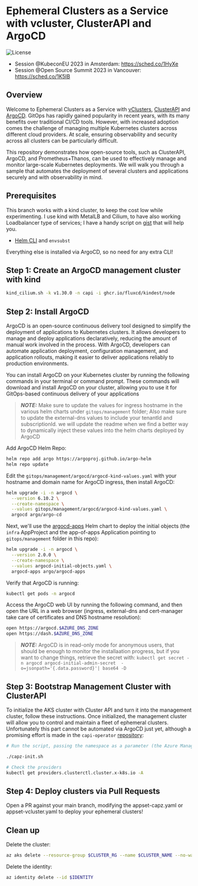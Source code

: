 # Ephemeral Clusters as a Service with vcluster, ClusterAPI and ArgoCD

![License](https://img.shields.io/badge/license-MIT-green.svg)

- Session @KubeconEU 2023 in Amsterdam: [<https://sched.co/1HyXe>](https://sched.co/1HyXe)
- Session @Open Source Summit 2023 in Vancouver: [<https://sched.co/1K5IB>](https://sched.co/1K5IB)

## Overview

Welcome to Ephemeral Clusters as a Service with [vClusters](https://www.vcluster.com), [ClusterAPI](https://cluster-api.sigs.k8s.io) and [ArgoCD](https://argo-cd.readthedocs.io/en/stable/). GitOps has rapidly gained popularity in recent years, with its many benefits over traditional CI/CD tools. However, with increased adoption comes the challenge of managing multiple Kubernetes clusters across different cloud providers. At scale, ensuring observability and security across all clusters can be particularly difficult.

This repository demonstrates how open-source tools, such as ClusterAPI, ArgoCD, and Prometheus+Thanos, can be used to effectively manage and monitor large-scale Kubernetes deployments. We will walk you through a sample that automates the deployment of several clusters and applications securely and with observability in mind.

## Prerequisites

This branch works with a kind cluster, to keep the cost low while experimenting. I use kind with MetalLB and Cilium, to have also working Loadbalancer type of services; I have a handy script on [gist](https://gist.github.com/ams0/4f1063be9e8d5c34fc85a1b4857aed71) that will help you.

- [Helm CLI](https://helm.sh) and `envsubst`

Everything else is installed via ArgoCD, so no need for any extra CLI!

## Step 1: Create an ArgoCD management cluster with kind

```bash
kind_cilium.sh -k v1.30.0 -n capi -i ghcr.io/fluxcd/kindest/node
```


## Step 2:  Install ArgoCD

ArgoCD is an open-source continuous delivery tool designed to simplify the deployment of applications to Kubernetes clusters. It allows developers to manage and deploy applications declaratively, reducing the amount of manual work involved in the process. With ArgoCD, developers can automate application deployment, configuration management, and application rollouts, making it easier to deliver applications reliably to production environments.

You can install ArgoCD on your Kubernetes cluster by running the following commands in your terminal or command prompt. These commands will download and install ArgoCD on your cluster, allowing you to use it for GitOps-based continuous delivery of your applications

> **_NOTE:_** Make sure to update the values for ingress hostname in the various helm charts under `gitops/management` folder; Also make sure to update the external-dns values to include your tenantId and subscriptionId. we will update the readme when we find a better way to dynamically inject these values into the helm charts deployed by ArgoCD

Add ArgoCD Helm Repo:

```bash
helm repo add argo https://argoproj.github.io/argo-helm
helm repo update
```

Edit the `gitops/management/argocd/argocd-kind-values.yaml` with your hostname and domain name for ArgoCD ingress, then install ArgoCD:

```bash
helm upgrade -i -n argocd \
  --version 6.10.2 \
  --create-namespace \
  --values gitops/management/argocd/argocd-kind-values.yaml \
  argocd argo/argo-cd
```

Next, we'll use the [argocd-apps](https://artifacthub.io/packages/helm/argo/argocd-apps) Helm chart to deploy the initial objects (the `infra` AppProject and the app-of-apps Application pointing to `gitops/management` folder in this repo):

```bash
helm upgrade -i -n argocd \
  --version 2.0.0 \
  --create-namespace \
  --values argocd-initial-objects.yaml \
  argocd-apps argo/argocd-apps
```

Verify that ArgoCD is running:

```bash
kubectl get pods -n argocd
```

Access the ArgoCD web UI by running the following command, and then open the URL in a web browser (ingress, external-dns and cert-manager take care of certificates and DNS hostname resolution):

```bash
open https://argocd.$AZURE_DNS_ZONE
open https://dash.$AZURE_DNS_ZONE

```

> **_NOTE:_** ArgoCD is in read-only mode for anonymous users, that should be enough to monitor the installaation progress, but if you want to change things, retrieve the secret with: 
> `kubectl get secret -n argocd argocd-initial-admin-secret  -o=jsonpath='{.data.password}'| base64 -D`

## Step 3:  Bootstrap Management Cluster with ClusterAPI

To initialize the AKS cluster with Cluster API and turn it into the management cluster, follow these instructions. Once initialized, the management cluster will allow you to control and maintain a fleet of ephemeral clusters. Unfortunately this part cannot be automated via ArgoCD just yet, although a promising effort is made in the `capi-operator` [repository](https://github.com/kubernetes-sigs/cluster-api-operator/tree/main):

```bash
# Run the script, passing the namespace as a parameter (the Azure Managed Identity for the workload clusters)

./capz-init.sh 

# Check the providers
kubectl get providers.clusterctl.cluster.x-k8s.io -A
```

## Step 4:  Deploy clusters via Pull Requests

Open a PR against your main branch, modifying the appset-capz.yaml or appset-vcluster.yaml to deploy your ephemeral clusters!


## Clean up

Delete the cluster:

```bash
az aks delete --resource-group $CLUSTER_RG --name $CLUSTER_NAME --no-wait -y
```

Delete the identity:

```bash
az identity delete --id $IDENTITY
```


